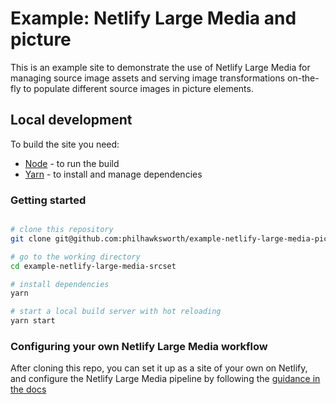 # Example: Netlify Large Media and picture

This is an example site to demonstrate the use of Netlify Large Media for managing source image assets and serving image transformations on-the-fly to populate different source images in picture elements.


## Local development

To build the site you need:

- [Node](https://nodejs.org) - to run the build
- [Yarn](https://yarnpkg.com) - to install and manage dependencies


### Getting started

```bash

# clone this repository
git clone git@github.com:philhawksworth/example-netlify-large-media-picture.git

# go to the working directory
cd example-netlify-large-media-srcset

# install dependencies
yarn

# start a local build server with hot reloading
yarn start
```

### Configuring your own Netlify Large Media workflow

After cloning this repo, you can set it up as a site of your own on Netlify, and configure the Netlify Large Media pipeline by following the [guidance in the docs](https://netlify.slack.com/archives/CC4RDDL31/p1551975493043300)
